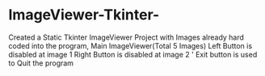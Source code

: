 # ImageViewer-Tkinter-
Created a Static Tkinter ImageViewer Project with Images already hard coded into the program,
Main ImageViewer(Total 5 Images)
Left Button is disabled at image 1 
Right Button is disabled at image 2 '
Exit button is used to Quit the program
